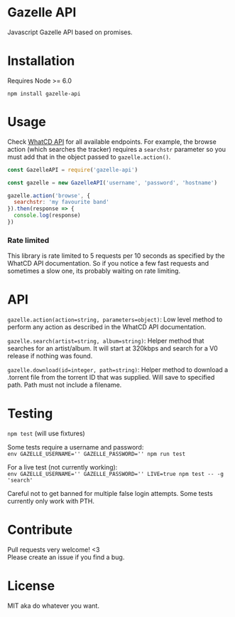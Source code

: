 # Gazelle API

Javascript Gazelle API based on promises.

# Installation

Requires Node >= 6.0

`npm install gazelle-api`


# Usage

Check [WhatCD API](https://github.com/WhatCD/Gazelle/wiki/JSON-API-Documentation) for all available endpoints. For example, the browse action (which searches the tracker) requires a `searchstr` parameter so you must add that in the object passed to `gazelle.action()`.

```js
const GazelleAPI = require('gazelle-api')

const gazelle = new GazelleAPI('username', 'password', 'hostname')

gazelle.action('browse', {
  searchstr: 'my favourite band'
}).then(response => {
  console.log(response)
})
```

### Rate limited

This library is rate limited to 5 requests per 10 seconds as specified by the WhatCD API documentation. So if you notice a few fast requests and sometimes a slow one, its probably waiting on rate limiting.

# API

`gazelle.action(action=string, parameters=object)`: Low level method to perform any action as described in the WhatCD API documentation.

`gazelle.search(artist=string, album=string)`: Helper method that searches for an artist/album. It will start at 320kbps and search for a V0 release if nothing was found.

`gazelle.download(id=integer, path=string)`: Helper method to download a .torrent file from the torrent ID that was supplied. Will save to specified path. Path must not include a filename.

# Testing

`npm test` (will use fixtures)

Some tests require a username and password:  
`env GAZELLE_USERNAME='' GAZELLE_PASSWORD='' npm run test`

For a live test (not currently working):  
`env GAZELLE_USERNAME='' GAZELLE_PASSWORD='' LIVE=true npm test -- -g 'search'`

Careful not to get banned for multiple false login attempts. Some tests currently only work with PTH.

# Contribute

Pull requests very welcome! <3  
Please create an issue if you find a bug.

# License

MIT aka do whatever you want.
